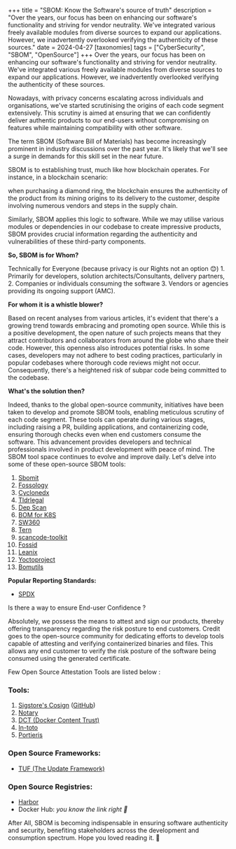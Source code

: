 +++
title = "SBOM: Know the Software's source of truth"
description = "Over the years, our focus has been on enhancing our software's functionality and striving for vendor neutrality. We've integrated various freely available modules from diverse sources to expand our applications. However, we inadvertently overlooked verifying the authenticity of these sources."
date = 2024-04-27
[taxonomies] 
tags = ["CyberSecurity", "SBOM", "OpenSource"]
+++
Over the years, our focus has been on enhancing our software's functionality and striving for vendor neutrality. We've integrated various freely available modules from diverse sources to expand our applications. However, we inadvertently overlooked verifying the authenticity of these sources.

Nowadays, with privacy concerns escalating across individuals and organisations, we've started scrutinising the origins of each code segment extensively. This scrutiny is aimed at ensuring that we can confidently deliver authentic products to our end-users without compromising on features while maintaining compatibility with other software.

The term SBOM (Software Bill of Materials) has become increasingly prominent in industry discussions over the past year. It's likely that we'll see a surge in demands for this skill set in the near future.

SBOM is to establishing trust, much like how blockchain operates. 
For instance, in a blockchain scenario:

when purchasing a diamond ring, the blockchain ensures the authenticity of the product from its mining origins to its delivery to the customer, despite involving numerous vendors and steps in the supply chain.

Similarly, SBOM applies this logic to software. While we may utilise various modules or dependencies in our codebase to create impressive products, SBOM provides crucial information regarding the authenticity and vulnerabilities of these third-party components.

**So, SBOM is for Whom?**

Technically for Everyone (because privacy is our Rights not an option 😊)
    1. Primarily for developers, solution architects/Consultants, delivery partners,
    2. Companies or individuals consuming the software
    3. Vendors or agencies providing its ongoing support (AMC).

**For whom it is a whistle blower?**

Based on recent analyses from various articles, it's evident that there's a growing trend towards embracing and promoting open source. While this is a positive development, the open nature of such projects means that they attract contributors and collaborators from around the globe who share their code. However, this openness also introduces potential risks. In some cases, developers may not adhere to best coding practices, particularly in popular codebases where thorough code reviews might not occur. Consequently, there's a heightened risk of subpar code being committed to the codebase.

**What's the solution then?**

Indeed, thanks to the global open-source community, initiatives have been taken to develop and promote SBOM tools, enabling meticulous scrutiny of each code segment. These tools can operate during various stages, including raising a PR, building applications, and containerizing code, ensuring thorough checks even when end customers consume the software. This advancement provides developers and technical professionals involved in product development with peace of mind. The SBOM tool space continues to evolve and improve daily. Let's delve into some of these open-source SBOM tools:

1. [Sbomit](https://sbomit.dev)
2. [Fossology](https://www.fossology.org)
3. [Cyclonedx](https://cyclonedx.org)
4. [Tldrlegal](https://www.tldrlegal.com)
5. [Dep Scan](https://github.com/owasp-dep-scan/dep-scan)
6. [BOM for K8S](https://github.com/kubernetes-sigs/bom)
7. [SW360](https://projects.eclipse.org/projects/technology.sw360)
8. [Tern](https://github.com/tern-tools/tern)
9. [scancode-toolkit](https://github.com/nexB/scancode-toolkit)
10. [Fossid](https://fossid.com/open-source-audit-services/)
11. [Leanix](https://www.leanix.net/en/wiki/trm/software-bill-of-materials)
12. [Yoctoproject](https://www.yoctoproject.org)
13. [Bomutils](https://github.com/hogliux/bomutils)

**Popular Reporting Standards:**

- [SPDX](https://spdx.dev/use/tools/open-source-tools/)


Is there a way to ensure End-user Confidence ?

Absolutely, we possess the means to attest and sign our products, thereby offering transparency regarding the risk posture to end customers. Credit goes to the open-source community for dedicating efforts to develop tools capable of attesting and verifying containerized binaries and files. This allows any end customer to verify the risk posture of the software being consumed using the generated certificate.

Few Open Source Attestation Tools are listed below :

### Tools:

1. [Sigstore's Cosign](https://www.sigstore.dev) ([GitHub](https://github.com/sigstore/cosign))
2. [Notary](https://github.com/notaryproject/notary)
3. [DCT (Docker Content Trust)](https://docs.docker.com/engine/security/trust)
4. [In-toto](https://github.com/in-toto/attestation)
5. [Portieris](https://github.com/IBM/portieris)

### Open Source Frameworks:

- [TUF (The Update Framework)](https://theupdateframework.io)

### Open Source Registries:

- [Harbor](https://goharbor.io/docs/2.7.0/working-with-projects/working-with-images/sign-images/)
- Docker Hub: *you know the link right 🤔*


After All, SBOM is becoming indispensable in ensuring software authenticity and security, benefiting stakeholders across the development and consumption spectrum.
Hope you loved reading it. 🍻
